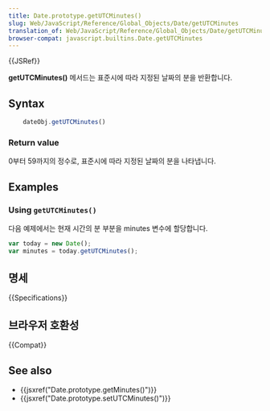 ```yaml
---
title: Date.prototype.getUTCMinutes()
slug: Web/JavaScript/Reference/Global_Objects/Date/getUTCMinutes
translation_of: Web/JavaScript/Reference/Global_Objects/Date/getUTCMinutes
browser-compat: javascript.builtins.Date.getUTCMinutes
---
```

{{JSRef}}

**getUTCMinutes()** 메서드는 표준시에 따라 지정된 날짜의 분을 반환합니다.

## Syntax

```js
    dateObj.getUTCMinutes()
```

### Return value

0부터 59까지의 정수로, 표준시에 따라 지정된 날짜의 분을 나타냅니다.

## Examples

### Using `getUTCMinutes()`

다음 예제에서는 현재 시간의 분 부분을 minutes 변수에 할당합니다.

```js
var today = new Date();
var minutes = today.getUTCMinutes();
```

## 명세

{{Specifications}}

## 브라우저 호환성

{{Compat}}

## See also

- {{jsxref("Date.prototype.getMinutes()")}}
- {{jsxref("Date.prototype.setUTCMinutes()")}}
